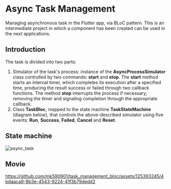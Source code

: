 # Async Task Management

Managing asynchronous task in the Flutter app, via BLoC pattern. This is an intermediate project in which a component has been created can be used in the next applications.

## Introduction

The task is divided into two parts:
1) Simulator of the task's process: instance of the __AsyncProcessSimulator__ class controlled by two commands: __start__ and __stop__. The __start__ method starts an internal timer, which completes its execution after a specified time, producing the result success or failed through two callback functions. The method __stop__ interrupts the process if necessary, removing the timer and signaling completion through the appropriate callback.
2) Class __TaskBloc__, mapped to the state machine __TaskStateMachine__ (diagram below), that controls the above-described simulator using five events: __Run__, __Success__, __Failed__, __Cancel__ and __Reset__. 

## State machine 

![async_task](https://github.com/mk590901/task_management_bloc/assets/125393245/f301926f-4bb8-491e-a053-9d601ae87dc6)

## Movie

https://github.com/mk590901/task_management_bloc/assets/125393245/4bdaaca9-8b3e-4543-9224-41f3b79dedd2


